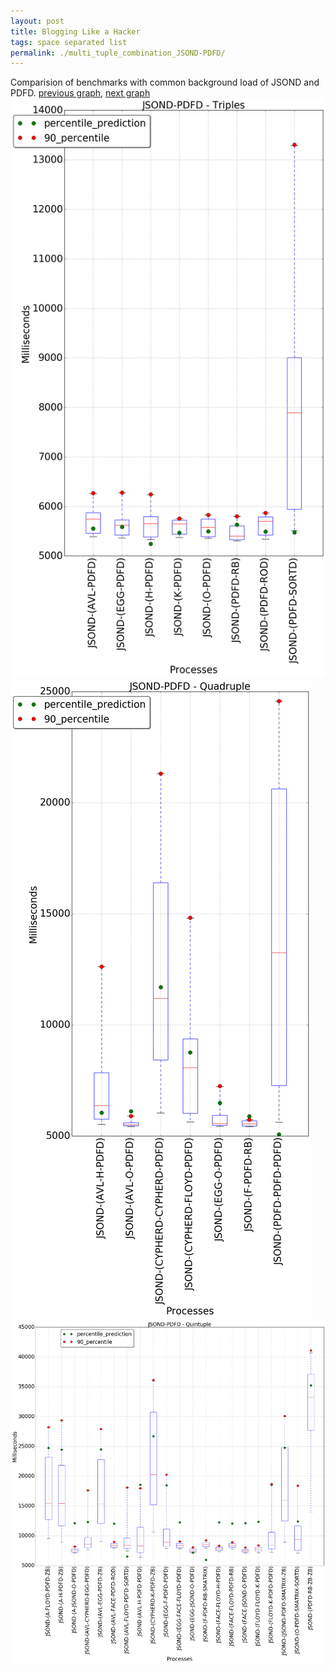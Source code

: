 ```yaml
---
layout: post
title: Blogging Like a Hacker
tags: space separated list
permalink: ./multi_tuple_combination_JSOND-PDFD/
---
```


Comparision of benchmarks with common background load of JSOND and PDFD.
[previous graph](./multi_tuple_combination_JSOND-O/), [next graph](./multi_tuple_combination_JSOND-RB/)
<img src="./images/triple/JSOND/JSOND-PDFD_box.png" alt="graph figure"><img src="./images/quadruple/JSOND/JSOND-PDFD_box.png" alt="graph figure"><img src="./images/quintuple/JSOND/JSOND-PDFD_box.png" alt="graph figure">